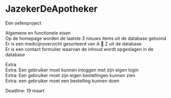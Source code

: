# JazekerDeApotheker
Een oefenproject

Algemene en functionele eisen<br>
Op de homepage worden de laatste 3 nieuws items uit de database getoond<br>
Er is een medicijnoverzicht gesorteerd van A  Z uit de database<br>
Er is een contact formulier waarvan de inhoud wordt opgeslagen in de database

Extra<br>
Extra: Een gebruiker moet kunnen inloggen met zijn eigen login<br>
Extra: Een gebruiker moet zijn eigen bestellingen kunnen zien<br>
Extra: een gebruiker moet een bestelling kunnen doen

Deadline: 19 maart
